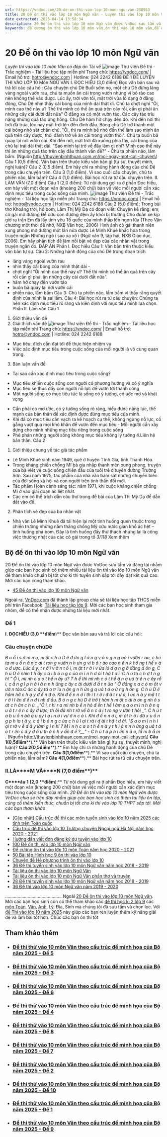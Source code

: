 ```yaml
---
url: https://vndoc.com/20-de-on-thi-vao-lop-10-mon-ngu-van-230963
title: 20 Đề ôn thi vào lớp 10 môn Ngữ văn - Luyện thi vào lớp 10 môn Văn có đáp án - VnDoc.com
date_extracted: 2025-04-14 13:58:34
description: 20 Đề ôn thi vào lớp 10 môn Ngữ văn được VnDoc sưu tầm và chia sẻ tới các bạn. Mời các bạn tham khảo chuẩn bị tốt cho kì thi tuyển sinh vào lớp 10 sắp tới
keywords: đề cương ôn thi vào lớp 10 môn văn,ôn thi vào 10 môn văn,đề ôn thi vào lớp 10 môn văn,đề thi vào 10 môn văn,đề thi vào lớp 10 môn văn,đề thi tuyển sinh lớp 10 môn văn,đề thi văn vào lớp 10,bộ đề thi vào lớp 10 môn ngữ văn,đáp án tuyển sinh lớp 10 môn ngữ văn,đề thi tuyển sinh lớp 10 môn ngữ văn,đáp án đề thi tuyển sinh lớp 10 môn văn
---
```


# 20 Đề ôn thi vào lớp 10 môn Ngữ văn
 _Luyện thi vào lớp 10 môn Văn có đáp án_
Tải về
![image](https://i.vdoc.vn/data/pdf/2021/04/26/de-on-thi-vao-lop-10-mon-ngu-van/bg1.png)
Thư viện Đề thi - Trắc nghiệm - Tài liệu học tập miễn phí
Trang chủ: https://vndoc.com/ | Email hỗ trợ: hotro@vndoc.com | Hotline: 024 2242 6188
ĐỀ 1
ĐỀ LUYỆN THI VÀO LỚP 10
Môn NGỮ VĂN
I. ĐỌC HIỂU \(3,0 điểm\)
Đọc văn bản sau và trả lời các câu hỏi:
Câu chuyện chú Dê
Buổi sớm nọ, một chú Dê đừng lảng vảng ngoài vườn rau, chú ta muốn ăn cải trong
vườn nhưng vì bỏ rào cao nên không thể vào được.
Lúc ấy, trời vờn tối, mặt trời vừa ló dạng ở đằng đông, Chú Dê nhìn thấy cái bóng của
mình dài thật di. Chú ta chợt nghĩ “Ôi, mình cao thế này ư? Thế thì mình có thể ăn quả
trên cây rồi, cần gì phải ăn những cây cải dưới đất nữa"
Ở đằng xa có một vườn táo. Các cây táo trĩu nặng những quả táo ửng hồng. Chú Dê
hăm hở chạy đến đó.
Khi đến nơi thì trời đã trưa, lúc này mặt trời lên đến đỉnh đầu. Bóng chú Dê trở thành
một cái bóng nhỏ sát chân chú.
"Ôi, thì ra mình bể nhỏ đến thế làm sao mình ăn quả trên cây được, thôi đành trở về ăn
cải trong vườn thôi". Chú ta buồn bã quay lại nơi vườn cải.
Khi đến nơi, mặt trời đã xuống phía tây, cái bóng của chủ lại trải dài thật dài.
"Sao mình lại trở về đây làm gì nhỉ? Mình cao thế này thì ăn những quả táo trên cây
đầu thành vấn đề?" - Chú ta phiền não, lẩm bẩm.
\(Nguồn http://thuvienbinhthuan.com.vn/moi-ngay-mot-call-chuyen\)
Câu 1 \(0,5 điểm\). Văn bản trên thuộc kiểu văn bản gì \(tự sự, thuyết minh, nghị luận\)?
Câu 2 \(0,5 điểm\). Em hãy chỉ ra những hành động của chú Dê trong câu chuyện trên.
Câu 3 \(1,0 điểm\). Vì sao cuối câu chuyện, chú ta phiền não, lầm bầm?
Câu 4 \(1,0 điểm\). Bài học rút ra từ câu chuyện trên.
II. LÀM VĂN \(7,0 điểm\)
Câu 1 \(2,0 điểm\): Từ nội dung gợi ra ở phần Đọc hiểu, em hãy viết một đoạn văn
\(khoảng 200 chữ\) bàn về việc mỗi người cần xác định mục tiêu trong cuộc sống của
mình.
[](<https://vndoc.com/thi-vao-lop-10-mon-van>)[](<https://vndoc.com/>)[](<https://vndoc.com/support/contact/tel:+842422426188>)
![image](https://i.vdoc.vn/data/pdf/2021/04/26/de-on-thi-vao-lop-10-mon-ngu-van/bg2.png)
Thư viện Đề thi - Trắc nghiệm - Tài liệu học tập miễn phí
Trang chủ: https://vndoc.com/ | Email hỗ trợ: hotro@vndoc.com | Hotline: 024 2242 6188
Câu 2 \(5,0 điểm\): Trong bài thơ Khoảng trời, hố bom, Lâm Thị Mỹ Dạ có đoạn viết:
Chuyện kể rằng: em, cô gái mở đường
Để cứu con đường đệm ấy khỏi bị thương
Cho đoàn xe kịp giờ ra trận
Em đã lấy tình yêu Tổ quốc của mình thắp lên ngọn lửa
\(Theo Văn chương một thời để nhớ, NXB Văn học, 2006\)
Hình ảnh cô gái thanh niên xung phong mở đường một lần nữa được Lê Minh Khuê
khắc họa trong truyện ngắn Những ngô i sao xa xô i \(Ngữ văn 9, tập hai, NXB Giáo
dục, 2006\). Em hãy phân tích để làm nổi bật vẻ đẹp của các nhân vật trong truyện ngắn
đó.
ĐÁP ÁN
Phần I. Đọc hiểu
Câu 1: Văn bản trên thuộc kiểu văn bản tự sự.
Câu 2: Những hành động của chú Dê trong đoạn trích
- lảng vảng ngoài vườn rau
- nhìn thấy cái bóng của mình thật dài -
- chợt nghĩ “Ôi mình cao thể này ư? Thế thì mình có thể ăn quả trên cây rồi cần gì phải
ăn những cây cài dưới đất nữa”.
- hăm hở chạy đến vườn táo
- buồn bã quay lại nơi vườn cải
- phiền não, lẩm bẩm
Câu 3: Chú ta phiền não, lầm bầm vì thấy rằng quyết định của mình là sai lầm.
Câu 4: Bài học rút ra từ câu chuyện: Chúng ta nên xác định mục tiêu rõ ràng và kiên
định với mục tiêu mình lựa chọn.
Phần II. Làm văn
Câu 1
1. Giới thiệu vấn đề
2. Giải thích vấn đề
[](<https://vndoc.com/>)[](<https://vndoc.com/support/contact/tel:+842422426188>)
![image](https://i.vdoc.vn/data/pdf/2021/04/26/de-on-thi-vao-lop-10-mon-ngu-van/bg3.png)
Thư viện Đề thi - Trắc nghiệm - Tài liệu học tập miễn phí
Trang chủ: https://vndoc.com/ | Email hỗ trợ: hotro@vndoc.com | Hotline: 024 2242 6188
- Mục tiêu: đích cần đạt tới để thực hiện nhiệm vụ
- Việc xác định mục tiêu trong cuộc sống của mỗi người là vô cùng quan trọng.
3. Bàn luận vấn đề
- Tại sao cần xác định mục tiêu trong cuộc sống?
+ Mục tiêu khiến cuộc sống con người có phương hướng và có ý nghĩa
+ Mục tiêu sẽ thúc đẩy con người nỗ lực để vươn tới thành công
+ Một người sống có mục tiêu tức là sống có ý tưởng, có ước mơ và khát vọng
- Cần phải có mơ ước, có ý tưởng sống rõ ràng, hiểu được năng lực, thế mạnh của bản
thân để xác định được đúng mục tiêu của mình.
- Khi đã có mục tiêu cần vạch ra kế hoạch cụ thể, không ngừng nỗ lực, cố gắng vượt
qua mọi khó khăn để vươn đến mục tiêu - Mỗi người cần xây dựng cho mình những
mục tiêu riêng trong cuộc sống
- Phê phán những người sống không mục tiêu không lý tưởng
4.Liên hệ bản thân.
Câu 2
1. Giới thiệu chung về tác giả tác phẩm
- Lê Minh Khuê sinh năm 1949, quê ở huyện Tĩnh Gia, tỉnh Thanh Hóa.
- Trong kháng chiến chống Mĩ bà gia nhập thanh mên xung phong, truyện của bà viết về
cuộc sống chiến đấu của tuổi trẻ ở tuyến đường Trường Sơn. Sau năm 1975, tác phẩm
của nhà văn bám sát những chuyển biến của đời sống xã hội và con người trên tinh thần
đổi mới.
- Tác phẩm Hoàn cảnh sáng tác: năm 1971, khi cuộc kháng chiến chống Mĩ ở vào giai
đoạn ác liệt nhất.
- Các em có thể trích dẫn câu thơ trong đề bài của Lâm Thị Mỹ Dạ để dẫn dắt vào đề.
2. Phân tích vẻ đẹp của ba nhân vật
- Nhà văn Lê Minh Khuê đã tái hiện lại một tình huống quen thuộc trong chiến trường
những năm tháng chống Mỹ cứu nước gian khổ ác hệt – tình huống phá bom. Đây là
tình huống đầy thử thách nhưng lại là công việc thường nhật của các cô gái trong tổ
[](<https://vndoc.com/>)[](<https://vndoc.com/support/contact/tel:+842422426188>)
 _3/118_ Xem thêm
## Bộ đề ôn thi vào lớp 10 môn Ngữ văn
20 Đề ôn thi vào lớp 10 môn Ngữ văn được VnDoc sưu tầm và đăng tải nhằm giúp các bạn học sinh có thêm nhiều tài liệu ôn thi vào lớp 10 môn Ngữ văn để tham khảo chuẩn bị tốt cho kì thi tuyển sinh sắp tới đây đạt kết quả cao. Mời các bạn cùng tham khảo.
  * [45 Đề ôn thi vào lớp 10 môn Ngữ văn](<https://vndoc.com/de-on-thi-vao-lop-10-mon-ngu-van-194966>)

Ngoài ra, [VnDoc.com](<https://vndoc.com/>) đã thành lập group chia sẻ tài liệu học tập THCS miễn phí trên Facebook: [Tài liệu học tập lớp 9](</goto?u=aHR0cHM6Ly93d3cuZmFjZWJvb2suY29tL2dyb3Vwcy8xMzkzMjI2OTU3NDYzNDUxLw%3D%3D>). Mời các bạn học sinh tham gia nhóm, để có thể nhận được những tài liệu mới nhất.
### **Đề 1**
**I. Đ****ỌC****HIỂU** **\(****3****,****0** **đ****iể****m****\)**
Đọc văn bản sau và trả lời các câu hỏi:
### **C****âu ch****u****y****ện chú****D****ê**
 _B_ _u_ _ổ_ _i_ _s_ _ớ_ _m_ _n_ _ọ,_ _m_ _ột_ _c_ _h_ _ú_ _D_ _ê_ _đ_ _ừn_ _g_ _l_ _ả_ _n_ _g_ _v_ _ả_ _n_ _g_ _n_ _g_ _oà_ _i_ _vườn_ _r_ _au,_ _c_ _hú_ _ta_ _m_ _u_ _ố_ _n_ _ă_ _n_ _c_ _ải_ _t_ _ron_ _g vườn_ _n_ _h_ _ưn_ _g_ _vì_ _b_ _ỏ_ _r_ _ào_ _cao_ _n_ _ê_ _n_ _k_ _hô_ _ng_ _t_ _hể v_ _à_ _o_ _đ_ _ược._
_Lúc_ _ấ_ _y,_ _t_ _r_ _ờ_ _i_ _v_ _ờ_ _n_ _t_ _ố_ _i,_ _m_ _ặt_ _t_ _r_ _ờ_ _i_ _v_ _ừa_ _ló_ _d_ _ạ_ _n_ _g_ _ở_ _đằng_ _đ_ _ôn_ _g,_ _C_ _h_ _ú_ _D_ _ê_ _nhìn_ _t_ _h_ _ấy_ _c_ _á_ _i_ _b_ _ó_ _n_ _g_ _c_ _ủa_ _m_ _ì_ _n_ _h_ _d_ _ài_ _t_ _hậ_ _t_ _d_ _i._ _C_ _h_ _ú_ _ta_ _c_ _h_ _ợ_ _t_ _n_ _g_ _hĩ_ _“_ _Ô_ _i,_ _mì_ _nh_ _c_ _a_ _o_ _t_ _hế_ _n_ _ày_ _ư?_ _T_ _h_ _ế thì_ _mì_ _nh_ _c_ _ó_ _t_ _hể_ _ă_ _n_ _q_ _uả tr_ _ê_ _n_ _c_ _ây_ _rồ_ _i,_ _c_ _ầ_ _n_ _g_ _ì_ _p_ _h_ _ả_ _i_ _ă_ _n_ _n_ _h_ _ững_ _c_ _ây_ _c_ _ải_ _dưới_ _đ_ _ấ_ _t_ _n_ _ữa_ _"_
_Ở_ _đằng_ _x_ _a_ _c_ _ó_ _m_ _ột_ _v_ _ườ_ _n_ _táo.__C_ _ác_ _c_ _ây_ _tá_ _o_ _tr_ _ĩu_ _n_ _ặn_ _g_ _n_ _h_ _ữn_ _g_ _q_ _uả_ _t_ _á_ _o_ _ử_ _ng_ _h_ _ồn_ _g._ _C_ _h_ _ú_ _D_ _ê_ _hăm_ _hở_ _c_ _h_ _ạ_ _y đ_ _ế_ _n_ _đ_ _ó._
_Khi_ _đ_ _ế_ _n_ _n_ _ơ_ _i_ _th_ _ì_ _t_ _r_ _ờ_ _i_ _đ_ _ã_ _t_ _r_ _ư_ _a,_ _l_ _úc_ _n_ _à_ _y_ _mặ_ _t_ _t_ _r_ _ờ_ _i_ _l_ _ên_ _đ_ _ế_ _n_ _đ_ _ỉ_ _nh_ _đ_ _ầu._ _B_ _ó_ _n_ _g_ _c_ _hú_ _D_ _ê_ _trở_ _t_ _hàn_ _h_ _m_ _ột_ _c_ _ái_ _b_ _ón_ _g_ _nh_ _ỏ_ _s_ _át_ _c_ _h_ _ân_ _c_ _h_ _ú._
_"__Ô_ _i,_ _t_ _hì_ _r_ _a_ _mì_ _nh_ _b_ _ể_ _n_ _hỏ_ _đ_ _ến_ _t_ _hế_ _l_ _àm_ _s_ _a_ _o_ _m_ _ì_ _n_ _h_ _ă_ _n_ _q_ _u_ _ả_ _t_ _r_ _ê_ _n_ _c_ _ây_ _đ_ _ược,_ _th_ _ôi_ _đà_ _nh_ _t_ _rở_ _về_ _ă_ _n_ _c_ _ả_ _i_ _t_ _ro_ _ng_ _v_ _ườn_ _t_ _hôi_ _"__._ _C_ _h_ _ú_ _t_ _a_ _b_ _u_ _ồ_ _n_ _bã_ _q_ _u_ _ay_ _l_ _ạ_ _i_ _n_ _ơ_ _i_ _vư_ _ờ_ _n_ _c_ _ả_ _i._
_Khi_ _đ_ _ế_ _n_ _n_ _ơ_ _i,_ _m_ _ặt_ _tr_ _ờ_ _i_ _đã_ _x_ _u_ _ố_ _n_ _g_ _p_ _h_ _ía_ _t_ _â_ _y,_ _c_ _á_ _i_ _b_ _ó_ _n_ _g_ _c_ _ủa_ _c_ _h_ _ủ_ _l_ _ại_ _t_ _rả_ _i_ _d_ _ài_ _t_ _hậ_ _t_ _d_ _ài._
_"S_ _a_ _o_ _m_ _ì_ _n_ _h_ _l_ _ại_ _t_ _rở_ _v_ _ề_ _đ_ _â_ _y_ _làm_ _g_ _ì_ _n_ _hỉ_ _?_ _M_ _ì_ _n_ _h_ _c_ _a_ _o_ _t_ _h_ _ế_ _n_ _à_ _y_ _t_ _h_ _ì_ _ă_ _n_ _n_ _h_ _ững_ _q_ _uả_ _t_ _á_ _o_ _t_ _r_ _ên_ _c_ _â_ _y đ_ _ầ_ _u_ _th_ _à_ _n_ _h_ _v_ _ấn_ _đ_ _ề_ _?__"_ _-_ _C_ _h_ _ú_ _t_ _a_ _p_ _h_ _i_ _ền_ _n_ _ã_ _o,_ _lẩ_ _m_ _b_ _ẩ_ _m_ _._
\(Nguồn http://thuvienbinhthuan.com.vn/moi-ngay-mot-call-chuyen\)
**C****âu 1****\(****0,5****đ****iể****m****\).** Văn bản trên thuộc kiểu văn bản gì \(tự sự, thuyết minh, nghị luận\)?
**C****âu 2****\(****0,5****đ****iể****m****\).** Em hãy chỉ ra những hành động của chú Dê trong câu chuyện trên.
**C****âu 3****\(****1,0****đ****iể****m****\).** Vì sao cuối câu chuyện, chú ta phiền não, lầm bầm?
**C****âu 4****\(****1,0****đ****iể****m****\).** Bài học rút ra từ câu chuyện trên.
### **II.****L****À****M** **VĂ****N** **\(7,0** **đ****iể****m****\)**
**C****âu** **1** **\(****2****,****0** **đ****iể****m****\):** Từ nội dung gợi ra ở phần Đọc hiểu, em hãy viết một đoạn văn \(khoảng 200 chữ\) bàn về việc mỗi người cần xác định mục tiêu trong cuộc sống của mình.
_20 Đề ôn thi vào lớp 10 môn Ngữ văn được VnDoc chia sẻ trên đây nhằm giúp các bạn học sinh có thêm tài liệu ôn tập, củng cố thêm kiến thức, chuẩn bị tốt cho ki thi vào lớp 10 THPT sắp tới. Mời các bạn tham khảo_
  * [\[Cập nhật\] Cấu trúc đề thi các môn tuyển sinh vào lớp 10 năm 2025 các tỉnh trên Toàn quốc](<https://vndoc.com/cau-truc-de-thi-cac-mon-tuyen-sinh-vao-lop-10-193742>)
  * [Cấu trúc đề thi vào lớp 10 Trường chuyên Ngoại ngữ Hà Nội năm học 2020 - 2021](<https://vndoc.com/cau-truc-de-thi-vao-lop-10-truong-chuyen-ngoai-ngu-ha-noi-nam-2020-194700>)
  * [Hướng dẫn viết đơn đăng ký dự tuyển vào lớp 10](<https://vndoc.com/huong-dan-viet-don-dang-ky-du-tuyen-vao-lop-10-230283>)
  * [100 Đề ôn thi vào lớp 10 môn Ngữ văn](<https://vndoc.com/100-de-on-thi-vao-lop-10-mon-ngu-van-200826>)
  * [Đề cương ôn thi vào lớp 10 môn Toán năm học 2020 - 2021](<https://vndoc.com/de-cuong-on-thi-vao-lop-10-mon-toan-nam-hoc-2020-2021-193811>)
  * [50 Bài tập Hình học 9 ôn thi vào lớp 10](<https://vndoc.com/50-bai-tap-hinh-hoc-9-on-thi-vao-lop-10-193298>)
  * [Chuyên đề Hệ phương trình ôn thi vào lớp 10](<https://vndoc.com/chuyen-de-he-phuong-trinh-on-thi-vao-lop-10-85666>)
  * [36 Đề thi tuyển sinh vào lớp 10 môn Ngữ văn năm học 2018 - 2019](<https://vndoc.com/36-de-thi-tuyen-sinh-vao-lop-10-mon-ngu-van-nam-hoc-2018-2019-145773>)
  * [Tài liệu ôn thi vào lớp 10 môn Ngữ Văn](<https://vndoc.com/tai-lieu-on-thi-vao-lop-10-mon-ngu-van-88849>)
  * [Tài liệu ôn thi vào lớp 10 môn Ngữ Văn phần thơ và truyện](<https://vndoc.com/tai-lieu-on-thi-vao-lop-10-mon-ngu-van-phan-tho-va-truyen-108079>)
  * [28 Đề thi tuyển sinh vào lớp 10 môn Ngữ văn năm học 2018 - 2019](<https://vndoc.com/28-de-thi-tuyen-sinh-vao-lop-10-mon-ngu-van-nam-hoc-2018-2019-166123>)
  * [36 Đề thi vào lớp 10 môn Ngữ văn năm 2019 - 2020](<https://vndoc.com/de-thi-vao-lop-10-mon-ngu-van-nam-2019-2020-230913>)

.............................................
Ngoài [20 Đề ôn thi vào lớp 10 môn Ngữ văn](<https://vndoc.com/20-de-on-thi-vao-lop-10-mon-ngu-van-230963>). Mời các bạn học sinh còn có thể tham khảo các [đề thi học kì 2 lớp 9](<https://vndoc.com/de-thi-hoc-ki-2-lop9>) các [môn Toán](<https://vndoc.com/toan-lop9>), [Văn](<https://vndoc.com/ngu-van-lop9>), [Anh](<https://vndoc.com/tieng-anh-lop9>), Lý, Địa, Sinh mà chúng tôi đã sưu tầm và chọn lọc. Với [đề Thi vào lớp 10 năm 2025](<https://vndoc.com/luyen-thi-vao-lop10>) này giúp các bạn rèn luyện thêm kỹ năng giải đề và làm bài tốt hơn. Chúc các bạn ôn thi tốt
## Tham khảo thêm
  * ### [Đề thi thử vào 10 môn Văn theo cấu trúc đề minh họa của Bộ năm 2025 - Đề 5](</de-thi-thu-vao-10-mon-van-theo-cau-truc-de-minh-hoa-cua-bo-de-5-340568> "Đề thi thử vào 10 môn Văn theo cấu trúc đề minh họa của Bộ năm 2025 - Đề 5")
  * ### [Đề thi thử vào 10 môn Văn theo cấu trúc đề minh họa của Bộ năm 2025 - Đề 3](</de-thi-thu-vao-10-mon-van-theo-cau-truc-de-minh-hoa-cua-bo-de-3-340564> "Đề thi thử vào 10 môn Văn theo cấu trúc đề minh họa của Bộ năm 2025 - Đề 3")
  * ### [Đề thi thử vào 10 môn Văn theo cấu trúc đề minh họa của Bộ năm 2025 - Đề 6](</de-thi-thu-vao-10-mon-van-theo-cau-truc-de-minh-hoa-cua-bo-de-6-340572> "Đề thi thử vào 10 môn Văn theo cấu trúc đề minh họa của Bộ năm 2025 - Đề 6")
  * ### [Đề thi thử vào 10 môn Văn theo cấu trúc đề minh họa của Bộ năm 2025 - Đề 4](</de-thi-thu-vao-10-mon-van-theo-cau-truc-de-minh-hoa-cua-bo-de-4-340566> "Đề thi thử vào 10 môn Văn theo cấu trúc đề minh họa của Bộ năm 2025 - Đề 4")
  * ### [Đề thi thử vào 10 môn Văn theo cấu trúc đề minh họa của Bộ năm 2025 - Đề 8](</de-thi-thu-vao-10-mon-van-theo-cau-truc-de-minh-hoa-cua-bo-de-8-340599> "Đề thi thử vào 10 môn Văn theo cấu trúc đề minh họa của Bộ năm 2025 - Đề 8")
  * ### [Đề thi thử vào 10 môn Văn theo cấu trúc đề minh họa của Bộ năm 2025 - Đề 7](</de-thi-thu-vao-10-mon-van-theo-cau-truc-de-minh-hoa-cua-bo-de-7-340590> "Đề thi thử vào 10 môn Văn theo cấu trúc đề minh họa của Bộ năm 2025 - Đề 7")
  * ### [Đề thi thử vào 10 môn Văn theo cấu trúc đề minh họa của Bộ năm 2025 - Đề 2](</de-thi-thu-vao-10-mon-van-theo-cau-truc-de-minh-hoa-cua-bo-de-2-340560> "Đề thi thử vào 10 môn Văn theo cấu trúc đề minh họa của Bộ năm 2025 - Đề 2")
  * ### [Đề thi thử vào 10 môn Văn theo cấu trúc đề minh họa của Bộ năm 2025 - Đề 10](</de-thi-thu-vao-10-mon-van-theo-cau-truc-de-minh-hoa-cua-bo-de-10-340639> "Đề thi thử vào 10 môn Văn theo cấu trúc đề minh họa của Bộ năm 2025 - Đề 10")
  * ### [Đề thi thử vào 10 môn Văn theo cấu trúc đề minh họa của Bộ năm 2025 - Đề 1](</de-thi-thu-vao-10-mon-van-theo-cau-truc-de-minh-hoa-cua-bo-de-1-340556> "Đề thi thử vào 10 môn Văn theo cấu trúc đề minh họa của Bộ năm 2025 - Đề 1")
  * ### [Đề thi thử vào 10 môn Văn theo cấu trúc đề minh họa của Bộ năm 2025 - Đề 9](</de-thi-thu-vao-10-mon-van-theo-cau-truc-de-minh-hoa-cua-bo-de-9-340638> "Đề thi thử vào 10 môn Văn theo cấu trúc đề minh họa của Bộ năm 2025 - Đề 9")

